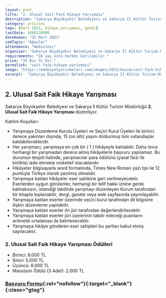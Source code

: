 ```yaml
---
layout: post
title: "2. Ulusal Sait Faik Hikaye Yarışması"
description: "Sakarya Büyükşehir Belediyesi ve Sakarya İl Kültür Turizm Müdürlüğü '2. Ulusal Sait Faik Hikaye Yarışması' düzenliyor."
category: articles
tags: [mart 2023, hikaye yarışması, genel]
lastDate: 1680210000
dateHuman: "31 Mart 2023"
comTopic: "Ağaçlar"
attendance: "Websitesi"
organizer: "Sakarya Büyükşehir Belediyesi ve Sakarya İl Kültür Turizm Müdürlüğü"
requirements: "16 yaş üstü herkes katılabilir."
price: "25 Bin TL'dir."
permalink: "sait-faik-hikaye-yarismasi"
image: "https://edebiyatyarismalari.com/images/2022/kasim/sait-faik-hikaye-yarismasi.jpg"
excerpt:  "Sakarya Büyükşehir Belediyesi ve Sakarya İl Kültür Turizm Müdürlüğü <strong> 2. Ulusal Sait Faik Hikaye Yarışması </strong> düzenliyor."
---
```


## 2. Ulusal Sait Faik Hikaye Yarışması
Sakarya Büyükşehir Belediyesi ve Sakarya İl Kültür Turizm Müdürlüğü **2. Ulusal Sait Faik Hikaye Yarışması** düzenliyor.  

Katılım Koşulları:
- Yarışmaya Düzenleme Kurulu Üyeleri ve Seçici Kurul Üyeleri ile birinci derece yakınları dışında, 15 (on altı) yaşını doldurmuş tüm vatandaşlar katılabileceklerdir.  
- Her yarışmacı, yarışmaya en çok bir ( 1 ) hikâyeyle katılabilir.  Daha önce herhangi bir yarışmadan derece almış hikâyelerle başvuru yapılamaz. Bu durumun tespiti halinde, yarışmacılar para ödülünü (yasal faizi ile birlikte) iade etmekle mükellef olacaklardır.
- Hikâyeler bilgisayarla word formatında, Times New Roman yazı tipi ile 12 puntoyla Türkçe olarak yazılmış olmalıdır.
- Yarışmaya katılan hikâyeler eser sahibine geri verilmeyecektir. Eserlerden uygun görülenler, herhangi bir telif hakkı iznine gerek kalmaksızın, istendiği takdirde yarışmayı düzenleyen Kurum tarafından bir kitapta toplanabilir, dergi, gazete veya web sayfasında yayımlayabilir.
- Yarışmaya katılan eserler üzerinde seçici kurul tarafından dil bilgisine ilişkin düzenleme yapılabilir.
- Yarışmaya katılan eserler ön jüri tarafından değerlendirilecektir.
- Yarışmaya katılan eserler jüri üyelerinin takdir edeceği puanların aritmetik ortalaması ile belirlenecektir.
- Yarışmaya hikâye gönderen eser sahipleri bu şartları kabul etmiş sayılacaktır.


### 2. Ulusal Sait Faik Hikaye Yarışması Ödülleri
- Birinci: 8.000 TL
- İkinci: 5.000 TL
- Üçüncü: 6.000 TL
- Mansiyon Ödülü (3 Adet): 2.000 TL 

### [Başvuru Formu](https://docs.google.com/forms/d/e/1FAIpQLSff7Za7akwsCzCZdH9i_TYy8KOZbMNOyT8iTvZ3M4phUJjNpA/viewform/?ref=edebiyatyarismalari.com){:rel="nofollow"}{:target="_blank"}{:class="gtag"}